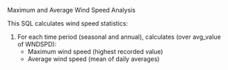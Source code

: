Maximum and Average Wind Speed Analysis

This SQL calculates wind speed statistics:

1. For each time period (seasonal and annual), calculates (over avg_value of WNDSPD):
   - Maximum wind speed (highest recorded value)
   - Average wind speed (mean of daily averages)
